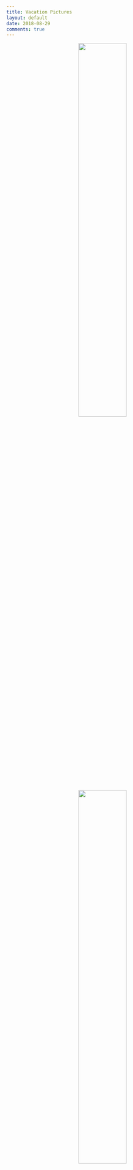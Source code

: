 ```yaml
---
title: Vacation Pictures
layout: default
date: 2018-08-29
comments: true
---
```


<center><img src="../../../images/Vacay_1/1.jpg" style="width:50%;height:50%;"/></center>
<center><img src="../../../images/Vacay_1/2.jpg" style="width:50%;height:50%;"/></center>
<center><img src="../../../images/Vacay_1/3.jpg" style="width:50%;height:50%;"/></center>
<center><img src="../../../images/Vacay_1/4.jpg" style="width:50%;height:50%;"/></center>
<center><img src="../../../images/Vacay_1/5.jpg" style="width:50%;height:50%;"/></center>
<center><img src="../../../images/Vacay_1/6.jpg" style="width:50%;height:50%;"/></center>
<center><img src="../../../images/Vacay_1/7.jpg" style="width:50%;height:50%;"/></center>
<center><img src="../../../images/Vacay_1/8.jpg" style="width:50%;height:50%;"/></center>
<center><img src="../../../images/Vacay_1/9.jpg" style="width:50%;height:50%;"/></center>
<center><img src="../../../images/Vacay_1/10.jpg" style="width:50%;height:50%;"/></center>
<center><img src="../../../images/Vacay_1/11.jpg" style="width:50%;height:50%;"/></center>
<center><img src="../../../images/Vacay_1/12.jpg" style="width:50%;height:50%;"/></center>
<center><img src="../../../images/Vacay_1/13.jpg" style="width:50%;height:50%;"/></center>
<center><img src="../../../images/Vacay_1/14.jpg" style="width:50%;height:50%;"/></center>
<center><img src="../../../images/Vacay_1/15.jpg" style="width:50%;height:50%;"/></center>
<center><img src="../../../images/Vacay_1/16.jpg" style="width:50%;height:50%;"/></center>
<center><img src="../../../images/Vacay_1/17.jpg" style="width:50%;height:50%;"/></center>
<center><img src="../../../images/Vacay_1/18.jpg" style="width:50%;height:50%;"/></center>
<center><img src="../../../images/Vacay_1/19.jpg" style="width:50%;height:50%;"/></center>
<center><img src="../../../images/Vacay_1/20.jpg" style="width:50%;height:50%;"/></center>
<center><img src="../../../images/Vacay_1/21.jpg" style="width:50%;height:50%;"/></center>
<center><img src="../../../images/Vacay_1/22.jpg" style="width:50%;height:50%;"/></center>
<center><img src="../../../images/Vacay_1/23.jpg" style="width:50%;height:50%;"/></center>
<center><img src="../../../images/Vacay_1/24.jpg" style="width:50%;height:50%;"/></center>
<center><img src="../../../images/Vacay_1/25.jpg" style="width:50%;height:50%;"/></center>
<center><img src="../../../images/Vacay_1/26.jpg" style="width:50%;height:50%;"/></center>
<center><img src="../../../images/Vacay_1/27.jpg" style="width:50%;height:50%;"/></center>
<center><img src="../../../images/Vacay_1/28.jpg" style="width:50%;height:50%;"/></center>
<center><img src="../../../images/Vacay_1/29.jpg" style="width:50%;height:50%;"/></center>
<center><img src="../../../images/Vacay_1/30.jpg" style="width:50%;height:50%;"/></center>
<center><img src="../../../images/Vacay_1/31.jpg" style="width:50%;height:50%;"/></center>
